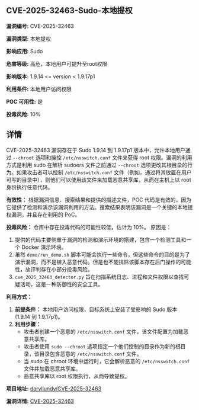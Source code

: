 ## CVE-2025-32463-Sudo-本地提权

**漏洞编号:** CVE-2025-32463

**漏洞类型:** 本地提权

**影响应用:** Sudo

**危害等级:** 高危，本地用户可提升至root权限

**影响版本:** 1.9.14 <= version < 1.9.17p1

**利用条件:** 本地用户访问权限

**POC 可用性:** 是

**投毒风险:** 10%

## 详情

CVE-2025-32463 漏洞存在于 Sudo 1.9.14 到 1.9.17p1 版本中，允许本地用户通过 `--chroot` 选项和操控 `/etc/nsswitch.conf` 文件来获得 root 权限。漏洞的利用方式是利用 sudo 在解析 sudoers 文件之前通过 `--chroot` 选项更改其根目录的行为。如果攻击者可以控制 `/etc/nsswitch.conf` 文件（例如，通过将其放置在用户可写的目录中），则他们可以使用该文件来加载恶意共享库，从而在主机上以 root 身份执行任意代码。

**有效性：** 根据漏洞信息、搜索结果和提供的描述文件，POC 代码是有效的，因为它提供了检测和演示该漏洞利用的方法。搜索结果表明该漏洞是一个关键的本地提权漏洞，并且存在利用的 PoC。

**投毒风险：** 仓库中存在投毒代码的可能性较低，估计为 10%。 原因是：

1.  提供的代码主要侧重于漏洞的检测和演示环境的搭建，包含一个检测工具和一个 Docker 演示环境。
2.  虽然 `demo/run_demo.sh` 脚本可能会执行一些命令，但这些命令的目的是为了演示漏洞，而不是植入恶意代码。但是也不能排除该脚本存在后门操作的可能性，故评判存在小部分投毒风险。
3.  `cve_2025_32463_detector.py` 旨在扫描系统日志、进程和文件权限以查找可疑活动，这是一种防御性的安全工具。

**利用方式：**

1.  **前提条件：** 本地用户访问权限，目标系统上安装了受影响的 Sudo 版本 (1.9.14 到 1.9.17p1)。
2.  **利用步骤：**
    *   攻击者创建一个恶意的 `/etc/nsswitch.conf` 文件，该文件配置为加载恶意共享库。
    *   攻击者使用 `sudo --chroot` 选项指定一个他们控制的目录作为新的根目录，该目录包含恶意的 `/etc/nsswitch.conf` 文件。
    *   当 sudo 在 chroot 环境中运行时，它会解析恶意的 `/etc/nsswitch.conf` 文件并加载恶意共享库。
    *   恶意共享库以 root 权限执行，从而导致提权。

**项目地址:** [daryllundy/CVE-2025-32463](https://github.com/daryllundy/CVE-2025-32463)

**漏洞详情:** [CVE-2025-32463](https://nvd.nist.gov/vuln/detail/CVE-2025-32463)